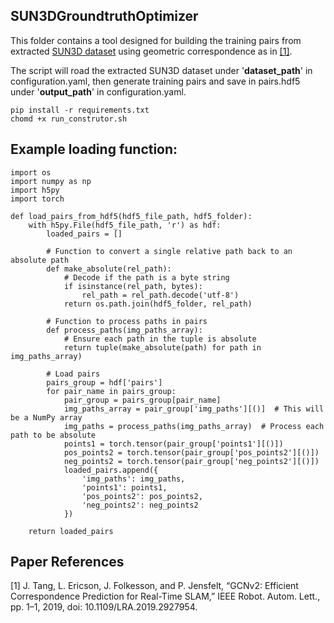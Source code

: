## SUN3DGroundtruthOptimizer

This folder contains a tool designed for building the training pairs from extracted [SUN3D dataset](https://sun3d.cs.princeton.edu/data/) using geometric correspondence as in [[1]](#1).

The script will road the extracted SUN3D dataset under '**dataset_path**' in configuration.yaml, then generate training pairs and save in pairs.hdf5 under '**output_path**' in configuration.yaml.

```
pip install -r requirements.txt
chomd +x run_construtor.sh
```

## Example loading function:
```
import os
import numpy as np
import h5py
import torch

def load_pairs_from_hdf5(hdf5_file_path, hdf5_folder):
    with h5py.File(hdf5_file_path, 'r') as hdf:
        loaded_pairs = []

        # Function to convert a single relative path back to an absolute path
        def make_absolute(rel_path):
            # Decode if the path is a byte string
            if isinstance(rel_path, bytes):
                rel_path = rel_path.decode('utf-8')
            return os.path.join(hdf5_folder, rel_path)

        # Function to process paths in pairs
        def process_paths(img_paths_array):
            # Ensure each path in the tuple is absolute
            return tuple(make_absolute(path) for path in img_paths_array)

        # Load pairs
        pairs_group = hdf['pairs']
        for pair_name in pairs_group:
            pair_group = pairs_group[pair_name]
            img_paths_array = pair_group['img_paths'][()]  # This will be a NumPy array
            img_paths = process_paths(img_paths_array)  # Process each path to be absolute
            points1 = torch.tensor(pair_group['points1'][()])
            pos_points2 = torch.tensor(pair_group['pos_points2'][()])
            neg_points2 = torch.tensor(pair_group['neg_points2'][()])
            loaded_pairs.append({
                'img_paths': img_paths, 
                'points1': points1, 
                'pos_points2': pos_points2, 
                'neg_points2': neg_points2
            })

    return loaded_pairs
```


## Paper References
<a id="1"></a>[1] J. Tang, L. Ericson, J. Folkesson, and P. Jensfelt, “GCNv2: Efficient Correspondence Prediction for Real-Time SLAM,” IEEE Robot. Autom. Lett., pp. 1–1, 2019, doi: 10.1109/LRA.2019.2927954.